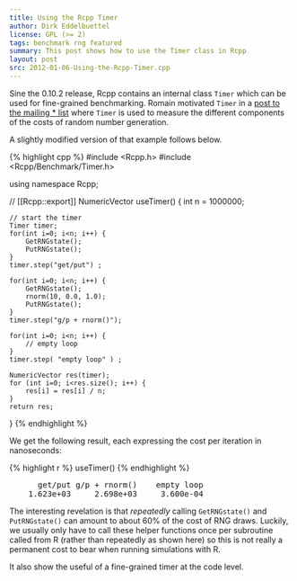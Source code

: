 ```yaml
---
title: Using the Rcpp Timer
author: Dirk Eddelbuettel
license: GPL (>= 2)
tags: benchmark rng featured
summary: This post shows how to use the Timer class in Rcpp
layout: post
src: 2012-01-06-Using-the-Rcpp-Timer.cpp
---
```


Sine the 0.10.2 release, Rcpp contains an internal class `Timer`
which can be used for fine-grained benchmarking.  Romain motivated
`Timer` in a [post to the mailing * list](http://article.gmane.org/gmane.comp.lang.r.rcpp/4525) 
where `Timer` is used to measure the different components of the costs of
random number generation.

A slightly modified version of that example follows below.



{% highlight cpp %}
#include <Rcpp.h>
#include <Rcpp/Benchmark/Timer.h>

using namespace Rcpp;

// [[Rcpp::export]]
NumericVector useTimer() {
    int n = 1000000;

    // start the timer
    Timer timer;
    for(int i=0; i<n; i++) {
        GetRNGstate();
        PutRNGstate();
    }
    timer.step("get/put") ;

    for(int i=0; i<n; i++) {
        GetRNGstate();
        rnorm(10, 0.0, 1.0);
        PutRNGstate();
    }
    timer.step("g/p + rnorm()");

    for(int i=0; i<n; i++) {
        // empty loop
    }
    timer.step( "empty loop" ) ;

    NumericVector res(timer);
    for (int i=0; i<res.size(); i++) {
        res[i] = res[i] / n;
    }
    return res;
}
{% endhighlight %}


We get the following result, each expressing the cost per iteration in nanoseconds:

{% highlight r %}
useTimer()
{% endhighlight %}



<pre class="output">
      get/put g/p + rnorm()    empty loop 
    1.623e+03     2.698e+03     3.600e-04 
</pre>


The interesting revelation is that *repeatedly* calling
`GetRNGstate()` and `PutRNGstate()` can amount to about 60% of the
cost of RNG draws.  Luckily, we usually only have to call these
helper functions once per subroutine called from R (rather than
repeatedly as shown here) so this is not really a permanent cost to
bear when running simulations with R. 

It also show the useful of a fine-grained timer at the code level.
